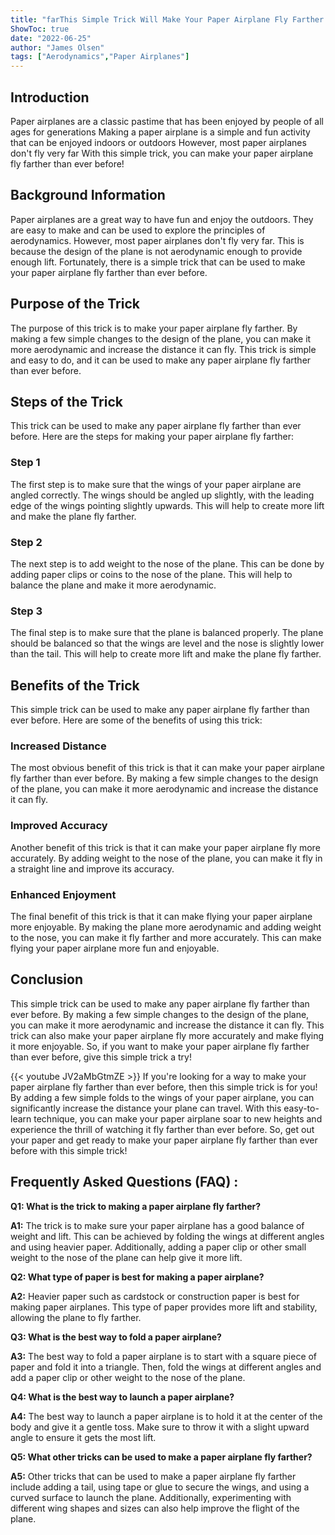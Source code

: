 ```yaml
---
title: "farThis Simple Trick Will Make Your Paper Airplane Fly Farther Than Ever Before!"
ShowToc: true 
date: "2022-06-25"
author: "James Olsen" 
tags: ["Aerodynamics","Paper Airplanes"]
---
```

## Introduction

Paper airplanes are a classic pastime that has been enjoyed by people of all ages for generations Making a paper airplane is a simple and fun activity that can be enjoyed indoors or outdoors However, most paper airplanes don't fly very far With this simple trick, you can make your paper airplane fly farther than ever before!

## Background Information

Paper airplanes are a great way to have fun and enjoy the outdoors. They are easy to make and can be used to explore the principles of aerodynamics. However, most paper airplanes don't fly very far. This is because the design of the plane is not aerodynamic enough to provide enough lift. Fortunately, there is a simple trick that can be used to make your paper airplane fly farther than ever before.

## Purpose of the Trick

The purpose of this trick is to make your paper airplane fly farther. By making a few simple changes to the design of the plane, you can make it more aerodynamic and increase the distance it can fly. This trick is simple and easy to do, and it can be used to make any paper airplane fly farther than ever before.

## Steps of the Trick

This trick can be used to make any paper airplane fly farther than ever before. Here are the steps for making your paper airplane fly farther:

### Step 1

The first step is to make sure that the wings of your paper airplane are angled correctly. The wings should be angled up slightly, with the leading edge of the wings pointing slightly upwards. This will help to create more lift and make the plane fly farther.

### Step 2

The next step is to add weight to the nose of the plane. This can be done by adding paper clips or coins to the nose of the plane. This will help to balance the plane and make it more aerodynamic.

### Step 3

The final step is to make sure that the plane is balanced properly. The plane should be balanced so that the wings are level and the nose is slightly lower than the tail. This will help to create more lift and make the plane fly farther.

## Benefits of the Trick

This simple trick can be used to make any paper airplane fly farther than ever before. Here are some of the benefits of using this trick:

### Increased Distance

The most obvious benefit of this trick is that it can make your paper airplane fly farther than ever before. By making a few simple changes to the design of the plane, you can make it more aerodynamic and increase the distance it can fly.

### Improved Accuracy

Another benefit of this trick is that it can make your paper airplane fly more accurately. By adding weight to the nose of the plane, you can make it fly in a straight line and improve its accuracy.

### Enhanced Enjoyment

The final benefit of this trick is that it can make flying your paper airplane more enjoyable. By making the plane more aerodynamic and adding weight to the nose, you can make it fly farther and more accurately. This can make flying your paper airplane more fun and enjoyable.

## Conclusion

This simple trick can be used to make any paper airplane fly farther than ever before. By making a few simple changes to the design of the plane, you can make it more aerodynamic and increase the distance it can fly. This trick can also make your paper airplane fly more accurately and make flying it more enjoyable. So, if you want to make your paper airplane fly farther than ever before, give this simple trick a try!

{{< youtube JV2aMbGtmZE >}} 
If you're looking for a way to make your paper airplane fly farther than ever before, then this simple trick is for you! By adding a few simple folds to the wings of your paper airplane, you can significantly increase the distance your plane can travel. With this easy-to-learn technique, you can make your paper airplane soar to new heights and experience the thrill of watching it fly farther than ever before. So, get out your paper and get ready to make your paper airplane fly farther than ever before with this simple trick!

## Frequently Asked Questions (FAQ) :
**Q1: What is the trick to making a paper airplane fly farther?**

**A1:** The trick is to make sure your paper airplane has a good balance of weight and lift. This can be achieved by folding the wings at different angles and using heavier paper. Additionally, adding a paper clip or other small weight to the nose of the plane can help give it more lift. 

**Q2: What type of paper is best for making a paper airplane?**

**A2:** Heavier paper such as cardstock or construction paper is best for making paper airplanes. This type of paper provides more lift and stability, allowing the plane to fly farther. 

**Q3: What is the best way to fold a paper airplane?**

**A3:** The best way to fold a paper airplane is to start with a square piece of paper and fold it into a triangle. Then, fold the wings at different angles and add a paper clip or other weight to the nose of the plane. 

**Q4: What is the best way to launch a paper airplane?**

**A4:** The best way to launch a paper airplane is to hold it at the center of the body and give it a gentle toss. Make sure to throw it with a slight upward angle to ensure it gets the most lift. 

**Q5: What other tricks can be used to make a paper airplane fly farther?**

**A5:** Other tricks that can be used to make a paper airplane fly farther include adding a tail, using tape or glue to secure the wings, and using a curved surface to launch the plane. Additionally, experimenting with different wing shapes and sizes can also help improve the flight of the plane.



